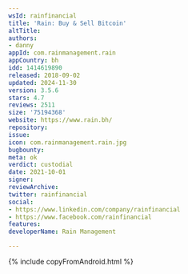 ```yaml
---
wsId: rainfinancial
title: 'Rain: Buy & Sell Bitcoin'
altTitle: 
authors:
- danny
appId: com.rainmanagement.rain
appCountry: bh
idd: 1414619890
released: 2018-09-02
updated: 2024-11-30
version: 3.5.6
stars: 4.7
reviews: 2511
size: '75194368'
website: https://www.rain.bh/
repository: 
issue: 
icon: com.rainmanagement.rain.jpg
bugbounty: 
meta: ok
verdict: custodial
date: 2021-10-01
signer: 
reviewArchive: 
twitter: rainfinancial
social:
- https://www.linkedin.com/company/rainfinancial
- https://www.facebook.com/rainfinancial
features: 
developerName: Rain Management

---
```


 {% include copyFromAndroid.html %}
